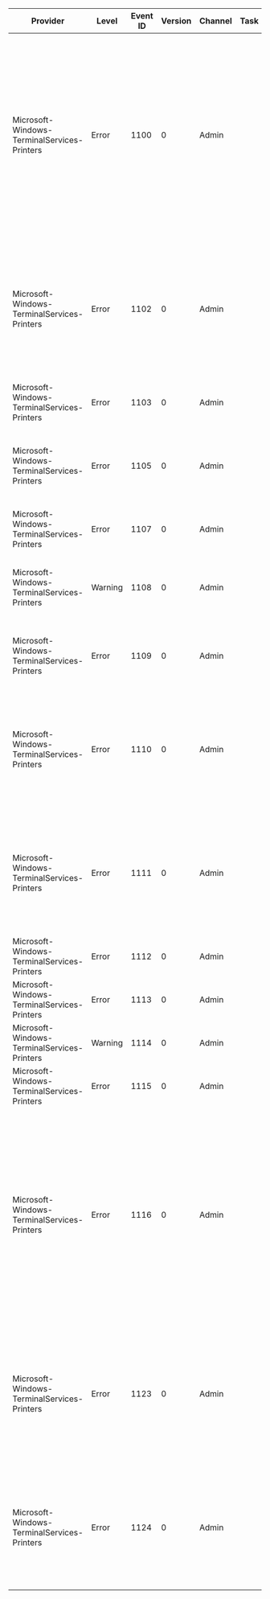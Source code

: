 Provider                                     |  Level    |  Event ID  |  Version  |  Channel  |  Task  |  Opcode  |  Keyword  |  Message
---------------------------------------------|-----------|------------|-----------|-----------|--------|----------|-----------|-----------------------------------------------------------------------------------------------------------------------------------------------------------------------------------------------------------------------------------
Microsoft-Windows-TerminalServices-Printers  |  Error    |  1100      |  0        |  Admin    |        |          |           |  TS RDPDR Device Redirection failed to initialize for a single user session {Param1}.  Serial, Parallel, Printer, and File System Redirection will be disabled.  Look in the System event log for other related errors.
Microsoft-Windows-TerminalServices-Printers  |  Error    |  1102      |  0        |  Admin    |        |          |           |  Driver {Param1} required for printer {Param2} is not installed on the server. Contact the administrator to install the driver before you log in again.
Microsoft-Windows-TerminalServices-Printers  |  Error    |  1103      |  0        |  Admin    |        |          |           |
Microsoft-Windows-TerminalServices-Printers  |  Error    |  1105      |  0        |  Admin    |        |          |           |  Printer security information for the printer {Param1} could not be set.
Microsoft-Windows-TerminalServices-Printers  |  Error    |  1107      |  0        |  Admin    |        |          |           |  The printer {Param1} could not be deleted.
Microsoft-Windows-TerminalServices-Printers  |  Warning  |  1108      |  0        |  Admin    |        |          |           |  Configuration information for the {Param1} printer could not be restored.
Microsoft-Windows-TerminalServices-Printers  |  Error    |  1109      |  0        |  Admin    |        |          |           |  The {Param1} printer could not be set as the default printer.
Microsoft-Windows-TerminalServices-Printers  |  Error    |  1110      |  0        |  Admin    |        |          |           |  An error occurred during processing of {Param1}. The file might be corrupted. Run Setup again to reinstall the file.
Microsoft-Windows-TerminalServices-Printers  |  Error    |  1111      |  0        |  Admin    |        |          |           |  Driver {Param1} required for printer {Param2} is unknown. Contact the administrator to install the driver before you log in again.
Microsoft-Windows-TerminalServices-Printers  |  Error    |  1112      |  0        |  Admin    |        |          |           |
Microsoft-Windows-TerminalServices-Printers  |  Error    |  1113      |  0        |  Admin    |        |          |           |
Microsoft-Windows-TerminalServices-Printers  |  Warning  |  1114      |  0        |  Admin    |        |          |           |
Microsoft-Windows-TerminalServices-Printers  |  Error    |  1115      |  0        |  Admin    |        |          |           |
Microsoft-Windows-TerminalServices-Printers  |  Error    |  1116      |  0        |  Admin    |        |          |           |  The printer {Param1} cannot be redirected by using Remote Desktop Easy Print. The client computer may not have a version of the Remote Desktop Connection client or Microsoft .NET Framework installed that supports this driver.
Microsoft-Windows-TerminalServices-Printers  |  Error    |  1123      |  0        |  Admin    |        |          |           |  The Print Spooler failed to add the printer {Param1}, port {Param2} because of a port error. The Print Spooler will not try again to add the printer.
Microsoft-Windows-TerminalServices-Printers  |  Error    |  1124      |  0        |  Admin    |        |          |           |  The number of printers per session limit was reached. The following print queue was not created: Printer = {Param1}Port = {Param2}